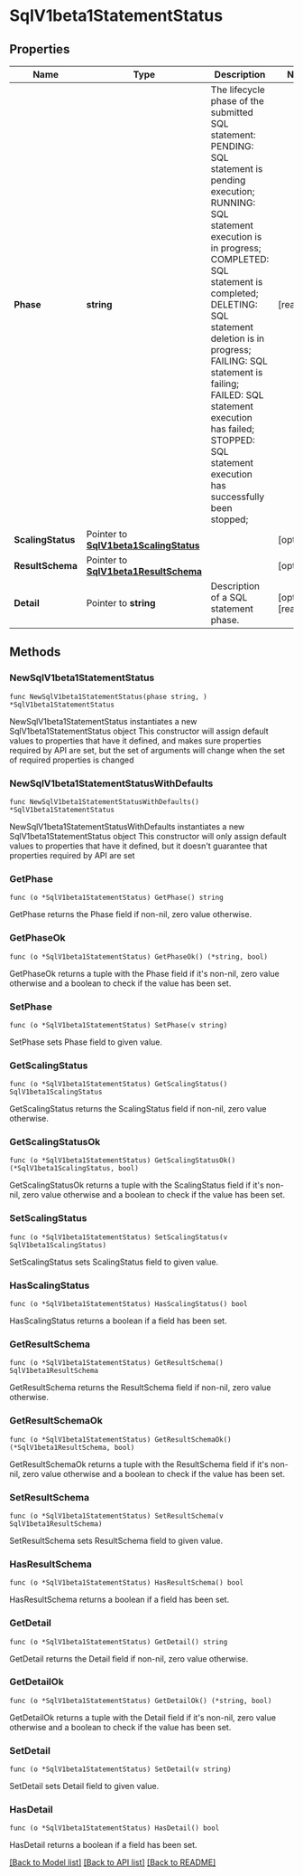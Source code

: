 # SqlV1beta1StatementStatus

## Properties

Name | Type | Description | Notes
------------ | ------------- | ------------- | -------------
**Phase** | **string** | The lifecycle phase of the submitted SQL statement: PENDING: SQL statement is pending execution; RUNNING: SQL statement execution is in progress; COMPLETED: SQL statement is completed; DELETING: SQL statement deletion is in progress; FAILING: SQL statement is failing; FAILED: SQL statement execution has failed; STOPPED: SQL statement execution has successfully been stopped;  | [readonly] 
**ScalingStatus** | Pointer to [**SqlV1beta1ScalingStatus**](SqlV1beta1ScalingStatus.md) |  | [optional] 
**ResultSchema** | Pointer to [**SqlV1beta1ResultSchema**](SqlV1beta1ResultSchema.md) |  | [optional] 
**Detail** | Pointer to **string** | Description of a SQL statement phase. | [optional] [readonly] 

## Methods

### NewSqlV1beta1StatementStatus

`func NewSqlV1beta1StatementStatus(phase string, ) *SqlV1beta1StatementStatus`

NewSqlV1beta1StatementStatus instantiates a new SqlV1beta1StatementStatus object
This constructor will assign default values to properties that have it defined,
and makes sure properties required by API are set, but the set of arguments
will change when the set of required properties is changed

### NewSqlV1beta1StatementStatusWithDefaults

`func NewSqlV1beta1StatementStatusWithDefaults() *SqlV1beta1StatementStatus`

NewSqlV1beta1StatementStatusWithDefaults instantiates a new SqlV1beta1StatementStatus object
This constructor will only assign default values to properties that have it defined,
but it doesn't guarantee that properties required by API are set

### GetPhase

`func (o *SqlV1beta1StatementStatus) GetPhase() string`

GetPhase returns the Phase field if non-nil, zero value otherwise.

### GetPhaseOk

`func (o *SqlV1beta1StatementStatus) GetPhaseOk() (*string, bool)`

GetPhaseOk returns a tuple with the Phase field if it's non-nil, zero value otherwise
and a boolean to check if the value has been set.

### SetPhase

`func (o *SqlV1beta1StatementStatus) SetPhase(v string)`

SetPhase sets Phase field to given value.


### GetScalingStatus

`func (o *SqlV1beta1StatementStatus) GetScalingStatus() SqlV1beta1ScalingStatus`

GetScalingStatus returns the ScalingStatus field if non-nil, zero value otherwise.

### GetScalingStatusOk

`func (o *SqlV1beta1StatementStatus) GetScalingStatusOk() (*SqlV1beta1ScalingStatus, bool)`

GetScalingStatusOk returns a tuple with the ScalingStatus field if it's non-nil, zero value otherwise
and a boolean to check if the value has been set.

### SetScalingStatus

`func (o *SqlV1beta1StatementStatus) SetScalingStatus(v SqlV1beta1ScalingStatus)`

SetScalingStatus sets ScalingStatus field to given value.

### HasScalingStatus

`func (o *SqlV1beta1StatementStatus) HasScalingStatus() bool`

HasScalingStatus returns a boolean if a field has been set.

### GetResultSchema

`func (o *SqlV1beta1StatementStatus) GetResultSchema() SqlV1beta1ResultSchema`

GetResultSchema returns the ResultSchema field if non-nil, zero value otherwise.

### GetResultSchemaOk

`func (o *SqlV1beta1StatementStatus) GetResultSchemaOk() (*SqlV1beta1ResultSchema, bool)`

GetResultSchemaOk returns a tuple with the ResultSchema field if it's non-nil, zero value otherwise
and a boolean to check if the value has been set.

### SetResultSchema

`func (o *SqlV1beta1StatementStatus) SetResultSchema(v SqlV1beta1ResultSchema)`

SetResultSchema sets ResultSchema field to given value.

### HasResultSchema

`func (o *SqlV1beta1StatementStatus) HasResultSchema() bool`

HasResultSchema returns a boolean if a field has been set.

### GetDetail

`func (o *SqlV1beta1StatementStatus) GetDetail() string`

GetDetail returns the Detail field if non-nil, zero value otherwise.

### GetDetailOk

`func (o *SqlV1beta1StatementStatus) GetDetailOk() (*string, bool)`

GetDetailOk returns a tuple with the Detail field if it's non-nil, zero value otherwise
and a boolean to check if the value has been set.

### SetDetail

`func (o *SqlV1beta1StatementStatus) SetDetail(v string)`

SetDetail sets Detail field to given value.

### HasDetail

`func (o *SqlV1beta1StatementStatus) HasDetail() bool`

HasDetail returns a boolean if a field has been set.


[[Back to Model list]](../README.md#documentation-for-models) [[Back to API list]](../README.md#documentation-for-api-endpoints) [[Back to README]](../README.md)


